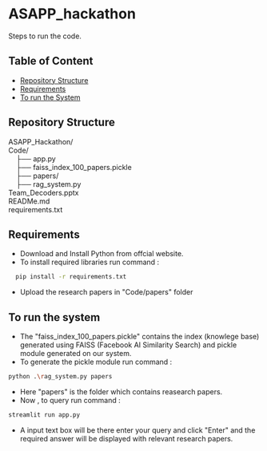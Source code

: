# ASAPP_hackathon

Steps to run the code.

## Table of Content
 - [Repository Structure](#repository-structure)
 - [Requirements](#requirements)
 - [To run the System](#to-run-the-system)

## Repository Structure
ASAPP_Hackathon/<br>
Code/<br>
&nbsp;&nbsp;&nbsp;&nbsp;├── app.py<br>
&nbsp;&nbsp;&nbsp;&nbsp;├── faiss_index_100_papers.pickle<br>
&nbsp;&nbsp;&nbsp;&nbsp;├── papers/<br>
&nbsp;&nbsp;&nbsp;&nbsp;├── rag_system.py<br>
Team_Decoders.pptx<br>
READMe.md<br>
requirements.txt

## Requirements
- Download and Install Python from offcial website.<br>
- To install required libraries run command : <br>
```bash
  pip install -r requirements.txt
```
- Upload the research papers in "Code/papers" folder

## To run the system
- The "faiss_index_100_papers.pickle" contains the index (knowlege base) generated using FAISS (Facebook AI Similarity Search) and  pickle module generated on our system.
- To generate the pickle module run command : <br>
```bash
python .\rag_system.py papers
```
- Here "papers" is the folder which contains reasearch papers.
- Now , to query run command :<br>
```bash
streamlit run app.py
```
- A input text box will be there enter your query and click "Enter" and the required answer will be displayed with relevant research papers.
  







